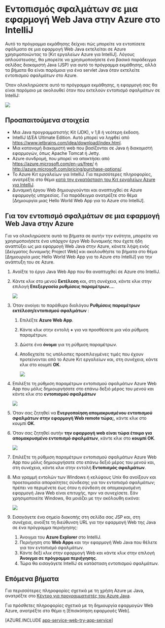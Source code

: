 <properties 
    pageTitle="Εντοπισμός σφαλμάτων σε μια εφαρμογή Web Java στην Azure στο IntelliJ | Microsoft Azure" 
    description="Αυτό το πρόγραμμα εκμάθησης δείχνει πώς μπορείτε να χρησιμοποιήσετε το Κιτ εργαλείων Azure για IntelliJ για τον εντοπισμό σφαλμάτων σε μια εφαρμογή Web Java εκτελείται σε Azure." 
    services="app-service\web" 
    documentationCenter="java" 
    authors="selvasingh" 
    manager="wpickett" 
    editor=""/>

<tags 
    ms.service="app-service-web" 
    ms.workload="web" 
    ms.tgt_pltfrm="na" 
    ms.devlang="Java" 
    ms.topic="article" 
    ms.date="09/20/2016" 
    ms.author="asirveda;robmcm"/>

# <a name="debug-a-java-web-app-on-azure-in-intellij"></a>Εντοπισμός σφαλμάτων σε μια εφαρμογή Web Java στην Azure στο IntelliJ

Αυτό το πρόγραμμα εκμάθησης δείχνει πώς μπορείτε να εντοπίσετε σφάλματα σε μια εφαρμογή Web Java εκτελείται σε Azure χρησιμοποιώντας το [Κιτ εργαλείων Azure για IntelliJ]. Λόγους απλούστευσης, θα μπορείτε να χρησιμοποιήσετε ένα βασικό παράδειγμα σελίδας διακομιστή Java (JSP) για αυτό το πρόγραμμα εκμάθησης, αλλά τα βήματα θα είναι παρόμοια για ένα servlet Java όταν εκτελείτε εντοπισμού σφαλμάτων στο Azure.

Όταν ολοκληρώσετε αυτό το πρόγραμμα εκμάθησης, η εφαρμογή σας θα είναι παρόμοιο με ακολουθεί όταν που εκτελούν εντοπισμό σφαλμάτων σε IntelliJ:

![][01]
 
## <a name="prerequisites"></a>Προαπαιτούμενα στοιχεία

* Μια Java προγραμματιστής Kit (JDK), v 1,8 ή νεότερη έκδοση.
* IntelliJ ΙΔΈΑ Ultimate Edition. Αυτό μπορεί να ληφθεί από <https://www.jetbrains.com/idea/download/index.html>.
* Μια κατανομή διακομιστή web που βασίζονται σε Java ή διακομιστή εφαρμογών, όπως Apache Tomcat ή Jetty.
* Azure συνδρομή, που μπορεί να αποκτήσει από <https://azure.microsoft.com/en-us/free/> ή <http://azure.microsoft.com/pricing/purchase-options/>.
* Το Azure Κιτ εργαλείων για IntelliJ. Για περισσότερες πληροφορίες, ανατρέξτε στο θέμα [κατά την εγκατάσταση του Κιτ εργαλείων Azure για IntelliJ].
* Δυναμική έργου Web δημιουργούνται και αναπτυχθεί σε Azure εφαρμογής υπηρεσίας. Για παράδειγμα ανατρέξτε στο θέμα [Δημιουργία μιας Hello World Web App για το Azure στο IntelliJ].

## <a name="to-debug-a-java-web-app-on-azure"></a>Για τον εντοπισμό σφαλμάτων σε μια εφαρμογή Web Java στην Azure

Για να ολοκληρώσετε αυτά τα βήματα σε αυτήν την ενότητα, μπορείτε να χρησιμοποιήσετε ένα υπάρχον έργο Web δυναμικής που έχετε ήδη αναπτύξει ως μια εφαρμογή Web Java στην Azure, κάνετε λήψη ενός [Δείγματος δυναμικής Project Web] και ακολουθήστε τα βήματα στο θέμα [Δημιουργία μιας Hello World Web App για το Azure στο IntelliJ] για την ανάπτυξη του σε Azure. 

1. Ανοίξτε το έργο Java Web App που θα αναπτυχθεί σε Azure στο IntelliJ.

1. Κάντε κλικ στο μενού **Εκτέλεση** και, στη συνέχεια, κάντε κλικ στην επιλογή **Επεξεργασία ρυθμίσεις παραμέτρων...**.

    ![][02]

1. Όταν ανοίγει το παράθυρο διαλόγου **Ρυθμίσεις παραμέτρων εκτέλεση/εντοπισμού σφαλμάτων** : 

    1. Επιλέξτε **Azure Web App**.
    1. Κάντε κλικ στην εντολή **+** για να προσθέσετε μια νέα ρύθμιση παραμέτρων.
    1. Δώστε ένα **όνομα** για τη ρύθμιση παραμέτρων.
    1. Αποδεχτείτε τις υπόλοιπες προεπιλεγμένες τιμές που έχουν προτείνονται από το Azure Κιτ εργαλείων και, στη συνέχεια, κάντε κλικ στο κουμπί **OK**.

        ![][03]

1. Επιλέξτε τη ρύθμιση παραμέτρων εντοπισμού σφαλμάτων Azure Web App που μόλις δημιουργήσατε στο επάνω δεξιό μέρος του μενού και κάντε κλικ στο **εντοπισμού σφαλμάτων**

    ![][04]

1. Όταν σας ζητηθεί να **Ενεργοποίηση απομακρυσμένου εντοπισμού σφαλμάτων στην εφαρμογή Web remote τώρα;**, κάντε κλικ στο κουμπί **OK**.

1. Όταν σας ζητηθεί αυτήν **την εφαρμογή web είναι τώρα έτοιμο για απομακρυσμένο εντοπισμό σφαλμάτων**, κάντε κλικ στο **κουμπί OK**.

    ![][05]

1. Επιλέξτε τη ρύθμιση παραμέτρων εντοπισμού σφαλμάτων Azure Web App που μόλις δημιουργήσατε στο επάνω δεξιό μέρος του μενού και, στη συνέχεια, κάντε κλικ στην εντολή **Εντοπισμός σφαλμάτων**.

1. Μια γραμμή εντολών των Windows ή κελύφους Unix θα ανοίξουν και προετοιμασία απαραίτητες σύνδεσης για τον εντοπισμό σφαλμάτων; πρέπει να περιμένετε έως ότου η σύνδεση σε απομακρυσμένη εφαρμογή Java Web είναι επιτυχής, πριν να συνεχίσετε. Εάν χρησιμοποιείτε Windows, θα μοιάζει με την ακόλουθη εικόνα:

    ![][06]

1. Εισαγάγετε ένα σημείο διακοπής στη σελίδα σας JSP και, στη συνέχεια, ανοίξτε τη διεύθυνση URL για την εφαρμογή Web της Java σε ένα πρόγραμμα περιήγησης:

    1. Άνοιγμα του **Azure Explorer** στο IntelliJ.
    1. Περιήγηση στο **Web Apps** και την εφαρμογή Web Java που θέλετε για τον εντοπισμό σφαλμάτων.
    1. Κάντε δεξί κλικ στην εφαρμογή Web και κάντε κλικ στην επιλογή **Άνοιγμα σε πρόγραμμα περιήγησης**.
    1. Τώρα θα εισαγάγετε IntelliJ σε κατάσταση εντοπισμού σφαλμάτων.

## <a name="next-steps"></a>Επόμενα βήματα

Για περισσότερες πληροφορίες σχετικά με τη χρήση Azure με Java, ανατρέξτε στο [Κέντρο για προγραμματιστές του Azure Java].

Για πρόσθετες πληροφορίες σχετικά με τη δημιουργία εφαρμογών Web Azure, ανατρέξτε στο θέμα η [Επισκόπηση εφαρμογές Web].

[AZURE.INCLUDE [app-service-web-try-app-service](../../includes/app-service-web-try-app-service.md)]

<!-- URL List -->

[Azure App Service]: http://go.microsoft.com/fwlink/?LinkId=529714
[Azure Κιτ εργαλείων για IntelliJ]: ../azure-toolkit-for-intellij.md
[Κατά την εγκατάσταση του Κιτ εργαλείων Azure για IntelliJ]: ../azure-toolkit-for-intellij-installation.md
[Δημιουργία εφαρμογής Web διεθνείς Hello για Azure στο IntelliJ]: ./app-service-web-intellij-create-hello-world-web-app.md
[Δείγμα έργου δυναμικού περιεχομένου Web]: http://go.microsoft.com/fwlink/?LinkId=817337

[Κέντρο για προγραμματιστές του Azure Java]: https://azure.microsoft.com/develop/java/
[Επισκόπηση εφαρμογών Web]: ./app-service-web-overview.md

<!-- IMG List -->

[01]: ./media/app-service-web-debug-java-web-app-in-intellij/01-debug-java-web-app-in-intellij.png
[02]: ./media/app-service-web-debug-java-web-app-in-intellij/02-configure-intellij-remote-debug.png
[03]: ./media/app-service-web-debug-java-web-app-in-intellij/03-debug-configuration.png
[04]: ./media/app-service-web-debug-java-web-app-in-intellij/04-select-debug.png
[05]: ./media/app-service-web-debug-java-web-app-in-intellij/05-ready-for-remote-debugging.png
[06]: ./media/app-service-web-debug-java-web-app-in-intellij/06-windows-command-prompt-connection-successful-to-remote.png

